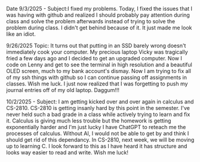 Date 9/3/2025 - Subject:I fixed my problems. Today, I fixed the issues that I was having with github and realized I should probably pay attention 
during class and solve the problem afterwards instead of trying to solve the problem during class. I didn't get behind because of it. It just made 
me look like an idiot.


9/26/2025 Topic: It turns out that putting in an SSD barely wrong doesn't immediately cook your computer.
My precious laptop Vicky was tragically fried a few days ago and I decided to get an upgraded computer.
Now I code on Lenny and get to see the terminal in high resolution and a beautiful OLED screen, much to
my bank account's dismay. Now I am trying to fix all of my ssh things with github so I can continue passing
off assignments in classes. Wish me luck. I just now realized that I was forgetting to push my journal entries
off of my old laptop. Daggum!!!

10/2/2025 - Subject: I am getting kicked over and over again in calculus and CS-2810. CS-2810 is getting insanly
hard by this point in the semester. I've never held such a bad grade in a class while actively trying to learn and
fix it. Calculus is giving much less trouble but the homework is getting exponentially harder and I'm just lucky I
have ChatGPT to reteach me the processes of calculus. Without AI, I would not be able to get by and think I should
get rid of this dependancy. In CS-2810, next week, we will be moving up to learning C. I look forward to this as I
have heard it has structure and looks way easier to read and write. Wish me luck!
